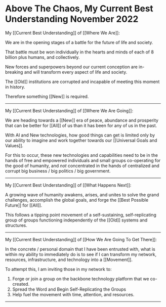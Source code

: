 # Above The Chaos, My Current Best Understanding November 2022

My [[Current Best Understanding]] of [[Where We Are]]: 

We are in the opening stages of a battle for the future of life and society. 

That battle must be won individually in the hearts and minds of each of 8 billion plus humans, and collectively. 

New forces and superpowers beyond our current conception are in-breaking and will transform every aspect of life and society. 

The [[Old]] institutions are corrupted and incapable of meeting this moment in history. 

Therefore something [[New]] is required. 

___

My [[Current Best Understanding]] of [[Where We Are Going]]: 

We are heading towards a [[New]] era of peace, abundance and prosperity that can be better for [[All]] of us than it has been for any of us in the past. 

With AI and New technologies, how good things can get is limited only by our ability to imagine and work together towards our [[Universal Goals and Values]]. 

For this to occur, these new technologies and capabilities need to be in the hands of free and empowered individuals and small groups co-operating for the good of humanity, and _not_ concentrated in the hands of centralized and corrupt big business / big politics / big government. 

____

My [[Current Best Understanding]] of [[What Happens Next]]: 

A growing wave of humanity awakens, arises, and unites to solve the grand challenges, accomplish the global goals, and forge the [[Best Possible Future]] for [[All]]. 

This follows a tipping point movement of a self-sustaining, self-replicating group of groups functioning independently of the [[Old]] systems and structures. 

___

My [[Current Best Understanding]] of [[How We Are Going To Get There]]: 

In the concrete / personal domain that I have been entrusted with, what is within my ability to immediately do is to see if I can transform my network, resources, infrastructure, and technology into a [[Movement]].  

To attempt this, I am inviting those in my network to: 

1. Forge or join a group on the backbone technology platform that we co-created. 
2. Spread the Word and Begin Self-Replicating the Groups 
3.  Help fuel the movement with time, attention, and resources. 

___



